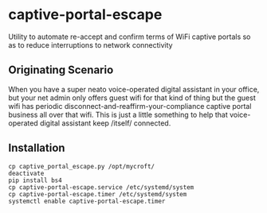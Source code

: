 # captive-portal-escape
Utility to automate re-accept and confirm terms of WiFi captive portals so as to reduce interruptions to network connectivity

## Originating Scenario
When you have a super neato voice-operated digital assistant in your office, 
but your net admin only offers guest wifi for that kind of thing
but the guest wifi has periodic disconnect-and-reaffirm-your-compliance captive portal business all over that wifi.
This is just a little something to help that voice-operated digital assistant keep /itself/ connected.

## Installation
```
cp captive_portal_escape.py /opt/mycroft/
deactivate
pip install bs4
cp captive-portal-escape.service /etc/systemd/system
cp captive-portal-escape.timer /etc/systemd/system
systemctl enable captive-portal-escape.timer
```
